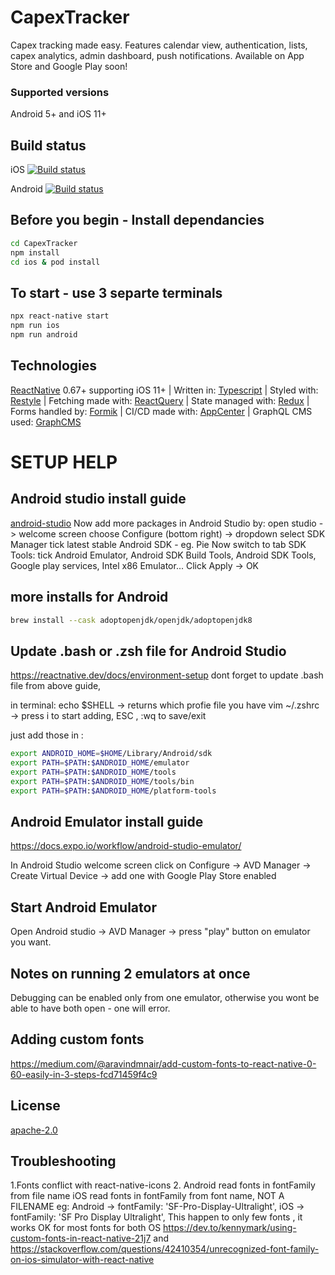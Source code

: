# CapexTracker

Capex tracking made easy.
Features calendar view, authentication, lists, capex analytics, admin dashboard, push notifications.
Available on App Store and Google Play soon!

### Supported versions

Android 5+ and iOS 11+

## Build status

iOS
[![Build status](https://build.appcenter.ms/v0.1/apps/5951e6b9-242f-4fd2-8be6-0657dd95ab15/branches/dev/badge)](https://appcenter.ms)

Android
[![Build status](https://build.appcenter.ms/v0.1/apps/76b2ec5f-da50-4892-bbe3-106ad1ab9afc/branches/dev/badge)](https://appcenter.ms)

## Before you begin - Install dependancies

```bash
cd CapexTracker
npm install
cd ios & pod install
```

## To start - use 3 separte terminals

```bash
npx react-native start
npm run ios
npm run android
```

## Technologies

[ReactNative](https://reactnative.dev/) 0.67+ supporting iOS 11+
| Written in:
[Typescript](https://www.typescriptlang.org/)
| Styled with:
[Restyle](https://github.com/Shopify/restyle)
| Fetching made with:
[ReactQuery](https://react-query.tanstack.com/)
| State managed with:
[Redux](https://redux.js.org/)
| Forms handled by:
[Formik](https://formik.org/)
| CI/CD made with:
[AppCenter](https://appcenter.ms)
| GraphQL CMS used:
[GraphCMS](https://graphcms.com/)

# SETUP HELP

## Android studio install guide

[android-studio](https://developer.android.com/studio/install)
Now add more packages in Android Studio by:
open studio -> welcome screen choose Configure (bottom right) -> dropdown select SDK Manager
tick latest stable Android SDK - eg. Pie
Now switch to tab SDK Tools:
tick Android Emulator, Android SDK Build Tools, Android SDK Tools, Google play services, Intel x86 Emulator...
Click Apply -> OK

## more installs for Android

```bash
brew install --cask adoptopenjdk/openjdk/adoptopenjdk8
```

## Update .bash or .zsh file for Android Studio

https://reactnative.dev/docs/environment-setup
dont forget to update .bash file from above guide,

in terminal:
echo $SHELL -> returns which profie file you have
vim ~/.zshrc -> press i to start adding, ESC , :wq to save/exit

just add those in :

```bash
export ANDROID_HOME=$HOME/Library/Android/sdk
export PATH=$PATH:$ANDROID_HOME/emulator
export PATH=$PATH:$ANDROID_HOME/tools
export PATH=$PATH:$ANDROID_HOME/tools/bin
export PATH=$PATH:$ANDROID_HOME/platform-tools
```

## Android Emulator install guide

https://docs.expo.io/workflow/android-studio-emulator/

In Android Studio welcome screen click on Configure -> AVD Manager -> Create Virtual Device -> add one with Google Play Store enabled

## Start Android Emulator

Open Android studio -> AVD Manager -> press "play" button on emulator you want.

## Notes on running 2 emulators at once

Debugging can be enabled only from one emulator, otherwise you wont be able to have both open - one will error.

## Adding custom fonts

https://medium.com/@aravindmnair/add-custom-fonts-to-react-native-0-60-easily-in-3-steps-fcd71459f4c9

## License

[apache-2.0](https://choosealicense.com/licenses/apache-2.0/)

## Troubleshooting

1.Fonts conflict with react-native-icons 2. Android read fonts in fontFamily from file name
iOS read fonts in fontFamily from font name, NOT A FILENAME
eg: Android -> fontFamily: 'SF-Pro-Display-Ultralight',
iOS -> fontFamily: 'SF Pro Display Ultralight',
This happen to only few fonts , it works OK for most fonts for both OS
https://dev.to/kennymark/using-custom-fonts-in-react-native-21j7
and
https://stackoverflow.com/questions/42410354/unrecognized-font-family-on-ios-simulator-with-react-native
